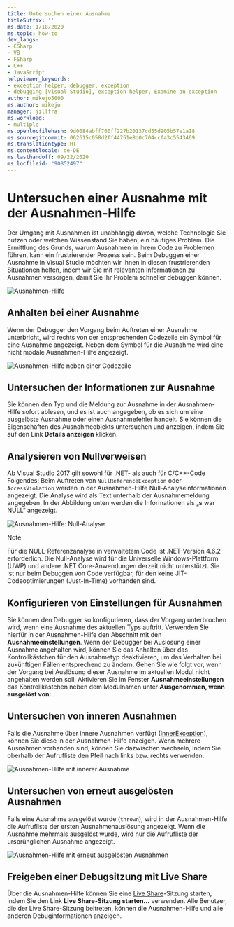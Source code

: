 ```yaml
---
title: Untersuchen einer Ausnahme
titleSuffix: ''
ms.date: 1/18/2020
ms.topic: how-to
dev_langs:
- CSharp
- VB
- FSharp
- C++
- JavaScript
helpviewer_keywords:
- exception helper, debugger, exception
- debugging [Visual Studio], exception helper, Examine an exception
author: mikejo5000
ms.author: mikejo
manager: jillfra
ms.workload:
- multiple
ms.openlocfilehash: 9d0084abff760ff227b20137cd55d905b57e1a18
ms.sourcegitcommit: 062615c058d2ff44751e8d0c704ccfa3c5543469
ms.translationtype: HT
ms.contentlocale: de-DE
ms.lasthandoff: 09/22/2020
ms.locfileid: "90852497"
---
```

# <a name="inspect-an-exception-using-the-exception-helper"></a>Untersuchen einer Ausnahme mit der Ausnahmen-Hilfe 

Der Umgang mit Ausnahmen ist unabhängig davon, welche Technologie Sie nutzen oder welchen Wissenstand Sie haben, ein häufiges Problem. Die Ermittlung des Grunds, warum Ausnahmen in Ihrem Code zu Problemen führen, kann ein frustrierender Prozess sein. Beim Debuggen einer Ausnahme in Visual Studio möchten wir Ihnen in diesen frustrierenden Situationen helfen, indem wir Sie mit relevanten Informationen zu Ausnahmen versorgen, damit Sie Ihr Problem schneller debuggen können.

![Ausnahmen-Hilfe](media/debugger-exception-helper-default.png)

## <a name="pause-on-the-exception"></a>Anhalten bei einer Ausnahme
Wenn der Debugger den Vorgang beim Auftreten einer Ausnahme unterbricht, wird rechts von der entsprechenden Codezeile ein Symbol für eine Ausnahme angezeigt. Neben dem Symbol für die Ausnahme wird eine nicht modale Ausnahmen-Hilfe angezeigt.

![Ausnahmen-Hilfe neben einer Codezeile](media/debugger-exception-helper-locerror.png)

## <a name="inspect-exception-info"></a>Untersuchen der Informationen zur Ausnahme
Sie können den Typ und die Meldung zur Ausnahme in der Ausnahmen-Hilfe sofort ablesen, und es ist auch angegeben, ob es sich um eine ausgelöste Ausnahme oder einen Ausnahmefehler handelt. Sie können die Eigenschaften des Ausnahmeobjekts untersuchen und anzeigen, indem Sie auf den Link **Details anzeigen** klicken.

## <a name="analyze-null-references"></a>Analysieren von Nullverweisen
Ab Visual Studio 2017 gilt sowohl für .NET- als auch für C/C++-Code Folgendes: Beim Auftreten von `NullReferenceException` oder `AccessViolation` werden in der Ausnahmen-Hilfe Null-Analyseinformationen angezeigt. Die Analyse wird als Text unterhalb der Ausnahmemeldung angegeben. In der Abbildung unten werden die Informationen als „**s** war NULL“ angezeigt.

![Ausnahmen-Hilfe: Null-Analyse](media/debugger-exception-helper-default.png)


> [!NOTE]
> Für die NULL-Referenzanalyse in verwaltetem Code ist .NET-Version 4.6.2 erforderlich. Die Null-Analyse wird für die Universelle Windows-Plattform (UWP) und andere .NET Core-Anwendungen derzeit nicht unterstützt. Sie ist nur beim Debuggen von Code verfügbar, für den keine JIT-Codeoptimierungen (Just-In-Time) vorhanden sind.

## <a name="configure-exception-settings"></a>Konfigurieren von Einstellungen für Ausnahmen 
Sie können den Debugger so konfigurieren, dass der Vorgang unterbrochen wird, wenn eine Ausnahme des aktuellen Typs auftritt. Verwenden Sie hierfür in der Ausnahmen-Hilfe den Abschnitt mit den **Ausnahmeeinstellungen**. Wenn der Debugger bei Auslösung einer Ausnahme angehalten wird, können Sie das Anhalten über das Kontrollkästchen für den Ausnahmetyp deaktivieren, um das Verhalten bei zukünftigen Fällen entsprechend zu ändern. Gehen Sie wie folgt vor, wenn der Vorgang bei Auslösung dieser Ausnahme im aktuellen Modul nicht angehalten werden soll: Aktivieren Sie im Fenster **Ausnahmeeinstellungen** das Kontrollkästchen neben dem Modulnamen unter **Ausgenommen, wenn ausgelöst von:** . 

## <a name="inspect-inner-exceptions"></a>Untersuchen von inneren Ausnahmen 
Falls die Ausnahme über innere Ausnahmen verfügt ([InnerException](/dotnet/api/system.exception.innerexception)), können Sie diese in der Ausnahmen-Hilfe anzeigen. Wenn mehrere Ausnahmen vorhanden sind, können Sie dazwischen wechseln, indem Sie oberhalb der Aufrufliste den Pfeil nach links bzw. rechts verwenden.

![Ausnahmen-Hilfe mit innerer Ausnahme](media/debugger-exception-helper-innerexception.png)

## <a name="inspect-rethrown-exceptions"></a>Untersuchen von erneut ausgelösten Ausnahmen
Falls eine Ausnahme ausgelöst wurde (`thrown`), wird in der Ausnahmen-Hilfe die Aufrufliste der ersten Ausnahmenauslösung angezeigt. Wenn die Ausnahme mehrmals ausgelöst wurde, wird nur die Aufrufliste der ursprünglichen Ausnahme angezeigt.

![Ausnahmen-Hilfe mit erneut ausgelösten Ausnahmen](media/debugger-exception-helper-innerexception.png)

## <a name="share-a-debug-session-with-live-share"></a>Freigeben einer Debugsitzung mit Live Share
Über die Ausnahmen-Hilfe können Sie eine [Live Share](/visualstudio/liveshare/)-Sitzung starten, indem Sie den Link **Live Share-Sitzung starten...** verwenden. Alle Benutzer, die der Live Share-Sitzung beitreten, können die Ausnahmen-Hilfe und alle anderen Debuginformationen anzeigen.